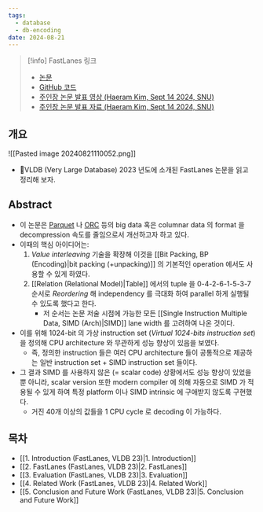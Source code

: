 ```yaml
---
tags:
  - database
  - db-encoding
date: 2024-08-21
---
```

> [!info] FastLanes 링크
> - [논문](https://dl.acm.org/doi/10.14778/3598581.3598587)
> - [GitHub 코드](https://github.com/cwida/FastLanes)
> - [주인장 논문 발표 영상 (Haeram Kim, Sept 14 2024, SNU)](https://youtu.be/XdszqVTd9DQ?si=EazGyrDyx7zDnHAR)
> - [주인장 논문 발표 자료 (Haeram Kim, Sept 14 2024, SNU)](https://1drv.ms/b/s!AnQMW732rqISg-lz0idcPfIPVeRrnw?e=0ypNrU)

## 개요

![[Pasted image 20240821110052.png]]

- VLDB (Very Large Database) 2023 년도에 소개된 FastLanes 논문을 읽고 정리해 보자.

## Abstract

- 이 논문은 [Parquet](https://parquet.apache.org/) 나 [ORC](https://orc.apache.org/) 등의 big data 혹은 columnar data 의 format 을 decompression 속도를 줄임으로서 개선하고자 하고 있다.
- 이때의 핵심 아이디어는:
	1. *Value interleaving* 기술을 확장해 이것을 [[Bit Packing, BP (Encoding)|bit packing (+unpacking)]] 의 기본적인 operation 에서도 사용할 수 있게 하였다.
	2. [[Relation (Relational Model)|Table]] 에서의 tuple 을 0-4-2-6-1-5-3-7 순서로 *Reordering* 해 independency 를 극대화 하여 parallel 하게 실행될 수 있도록 했다고 한다.
		- 저 순서는 논문 저술 시점에 가능한 모든 [[Single Instruction Multiple Data, SIMD (Arch)|SIMD]] lane width 를 고려하여 나온 것이다.
- 이를 위해 1024-bit 의 가상 instruction set (*Virtual 1024-bits instruction set*) 을 정의해 CPU architecture 와 무관하게 성능 향상이 있음을 보였다.
	- 즉, 정의한 instruction 들은 여러 CPU architecture 들이 공통적으로 제공하는 일반 instruction set + SIMD instruction set 들이다.
- 그 결과 SIMD 를 사용하지 않은 (= scalar code) 상황에서도 성능 향상이 있었을 뿐 아니라, scalar version 또한 modern compiler 에 의해 자동으로 SIMD 가 적용될 수 있게 하여 특정 platform 이나 SIMD intrinsic 에 구애받지 않도록 구현했다.
	- 거진 40개 이상의 값들을 1 CPU cycle 로 decoding 이 가능하다.

## 목차

- [[1. Introduction (FastLanes, VLDB 23)|1. Introduction]]
- [[2. FastLanes (FastLanes, VLDB 23)|2. FastLanes]]
- [[3. Evaluation (FastLanes, VLDB 23)|3. Evaluation]]
- [[4. Related Work (FastLanes, VLDB 23)|4. Related Work]]
- [[5. Conclusion and Future Work (FastLanes, VLDB 23)|5. Conclusion and Future Work]]